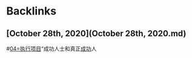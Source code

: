 
# Backlinks
## [October 28th, 2020](October 28th, 2020.md)

#[04=执行项目](04=执行项目.md)“成功人士和真正[成功](成功.md)人

